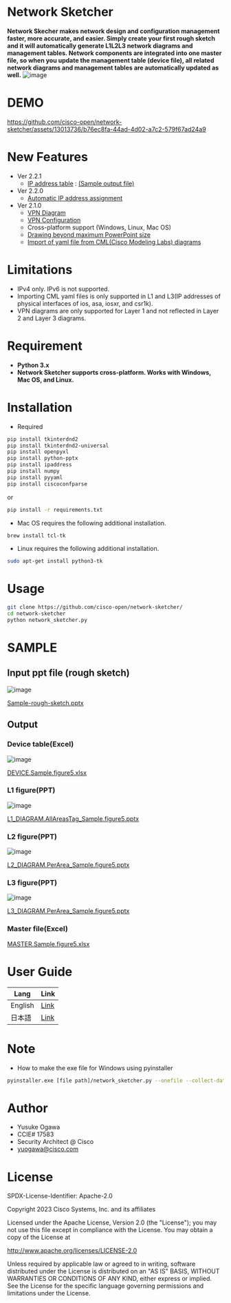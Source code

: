 


# Network Sketcher
**Network Skecher makes network design and configuration management faster, more accurate, and easier. Simply create your first rough sketch and it will automatically generate L1L2L3 network diagrams and management tables. Network components are integrated into one master file, so when you update the management table (device file), all related network diagrams and management tables are automatically updated as well.**
![image](https://github.com/cisco-open/network-sketcher/assets/13013736/240ddee0-823d-472f-87d4-8ae7eb1fff7d)

# DEMO
https://github.com/cisco-open/network-sketcher/assets/13013736/b76ec8fa-44ad-4d02-a7c2-579f67ad24a9

# New Features
- Ver 2.2.1
  - [IP address table](https://github.com/cisco-open/network-sketcher/blob/main/User_Guide/English/7-3.%20Export%20IP%20address%20table.md) : [(Sample output file) ](https://github.com/cisco-open/network-sketcher/files/15318561/IP_TABLE.Sample.figure5.xlsx)
- Ver 2.2.0
  - [Automatic IP address assignment](https://github.com/cisco-open/network-sketcher/blob/main/User_Guide/English/7-2.%20Automatic%20IP%20address%20assignment.md)
- Ver 2.1.0
  - [VPN Diagram](https://github.com/cisco-open/network-sketcher/blob/main/User_Guide/English/6-1.%20Generation%20of%20VPN%20Diagram%20.md) 
  - [VPN Configuration](https://github.com/cisco-open/network-sketcher/blob/main/User_Guide/English/6-2.%20VPN%20setting.md) 
  - Cross-platform support (Windows, Linux, Mac OS)
  - [Drawing beyond maximum PowerPoint size](https://github.com/cisco-open/network-sketcher/blob/main/User_Guide/English/A-1.%20Procedure%20for%20pasting%20PPT%20figures%20that%20exceed%20the%20maximum%20paper%20size%20into%20Excel.md)
  - [Import of yaml file from CML(Cisco Modeling Labs) diagrams](https://github.com/cisco-open/network-sketcher/blob/main/User_Guide/English/7-1.%20Convert%20CML%20configuration%20file%20(yaml)%20to%20Network%20Sketcher%20master%20file.md) 

# Limitations
- IPv4 only. IPv6 is not supported.
- Importing CML yaml files is only supported in L1 and L3(IP addresses of physical interfaces of ios, asa, iosxr, and csr1k).
- VPN diagrams are only supported for Layer 1 and not reflected in Layer 2 and Layer 3 diagrams.
 
# Requirement
- __Python 3.x__
- __Network Sketcher supports cross-platform. Works with Windows, Mac OS, and Linux.__

# Installation
 * Required
```bash
pip install tkinterdnd2
pip install tkinterdnd2-universal
pip install openpyxl
pip install python-pptx
pip install ipaddress
pip install numpy
pip install pyyaml
pip install ciscoconfparse
```
or
```bash
pip install -r requirements.txt
```

* Mac OS requires the following additional installation.
```bash
brew install tcl-tk
```

* Linux requires the following additional installation.
```bash
sudo apt-get install python3-tk
```
 
# Usage
 
```bash
git clone https://github.com/cisco-open/network-sketcher/
cd network-sketcher
python network_sketcher.py
```

# SAMPLE
## Input ppt file (rough sketch)
![image](https://github.com/cisco-open/network-sketcher/assets/13013736/87e792ec-f0d6-47f9-96ad-1dfda4de5228)

[Sample-rough-sketch.pptx](https://github.com/cisco-open/network-sketcher/files/12298813/Sample-rough-sketch.pptx)

## Output
### Device table(Excel)
![image](https://github.com/cisco-open/network-sketcher/assets/13013736/f806bbe0-9a53-4030-aca1-f4df7a616a34)

[DEVICE.Sample.figure5.xlsx](https://github.com/cisco-open/network-sketcher/files/12298814/DEVICE.Sample.figure5.xlsx)

### L1 figure(PPT)
![image](https://github.com/cisco-open/network-sketcher/assets/13013736/4bc62cdd-ca32-4bc0-a70a-ceaa24faf9e8)

[L1_DIAGRAM.AllAreasTag_Sample.figure5.pptx](https://github.com/cisco-open/network-sketcher/files/12298815/L1_DIAGRAM.AllAreasTag_Sample.figure5.pptx)

### L2 figure(PPT)
![image](https://github.com/cisco-open/network-sketcher/assets/13013736/0fd450b2-02df-42cc-9750-b9e43cf35525)

[L2_DIAGRAM.PerArea_Sample.figure5.pptx](https://github.com/cisco-open/network-sketcher/files/12298817/L2_DIAGRAM.PerArea_Sample.figure5.pptx)

### L3 figure(PPT)
![image](https://github.com/cisco-open/network-sketcher/assets/13013736/78519067-f42c-4f3f-ac1d-602f769adddd)

[L3_DIAGRAM.PerArea_Sample.figure5.pptx](https://github.com/cisco-open/network-sketcher/files/12298818/L3_DIAGRAM.PerArea_Sample.figure5.pptx)

### Master file(Excel)
[MASTER.Sample.figure5.xlsx](https://github.com/cisco-open/network-sketcher/files/12298821/MASTER.Sample.figure5.xlsx)


# User Guide
| Lang  | Link |
| ------------- | ------------- |
| English  | [Link](https://github.com/cisco-open/network-sketcher/blob/main/User_Guide/English/User_Guide%5BEN%5D.md) |
| 日本語  | [Link](https://github.com/cisco-open/network-sketcher/blob/main/User_Guide/Japanese/User_Guide%5BJP%5D.md) |
 
# Note
* How to make the exe file for Windows using pyinstaller
 ```bash
pyinstaller.exe [file path]/network_sketcher.py --onefile --collect-data tkinterdnd2 --noconsole --additional-hooks-dir  [file path] --clean
 ```

# Author
 
* Yusuke Ogawa
* CCIE# 17583
* Security Architect @ Cisco
* yuogawa@cisco.com
 
# License
SPDX-License-Identifier: Apache-2.0

Copyright 2023  Cisco Systems, Inc. and its affiliates

Licensed under the Apache License, Version 2.0 (the "License");
you may not use this file except in compliance with the License.
You may obtain a copy of the License at

http://www.apache.org/licenses/LICENSE-2.0

Unless required by applicable law or agreed to in writing, software
distributed under the License is distributed on an "AS IS" BASIS,
WITHOUT WARRANTIES OR CONDITIONS OF ANY KIND, either express or implied.
See the License for the specific language governing permissions and
limitations under the License.
